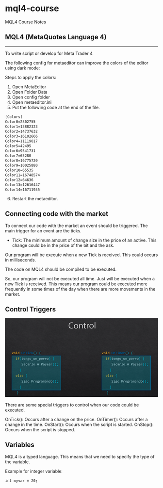 # mql4-course
MQL4 Course Notes

## MQL4 (MetaQuotes Language 4)
---

To write script or develop for Meta Trader 4

The following config for metaeditor can improve the colors of the editor using dark mode:

Steps to apply the colors:

1. Open MetaEditor
2. Open Folder Data
3. Open config folder
4. Open metaeditor.ini
5. Put the following code at the end of the file.
```
[Colors]
Color0=2302755
Color1=13882323
Color2=14737632
Color3=16102666
Color4=11119017
Color5=42495
Color6=9541731
Color7=65280
Color8=16775720
Color9=10025880
Color10=65535
Color11=16748574
Color12=64636
Color13=12616447
Color14=16711935
```

6. Restart the metaeditor.


## Connecting code with the market

To connect our code with the market an event should be triggered.
The main trigger for an event are the ticks.

- Tick: The minimum amount of change size in the price of an active.
This change could be in the price of the bit and the ask.

Our program will be execute when a new Tick is received. This could occurs in milliseconds.

The code on MQL4 should be compiled to be executed.

So, our program will not be executed all time. Just will be executed when a new Tick is received.
This means our program could be executed more frequently in some times of the day when there are more movements in the market.


## Control Triggers

![Control Flow](assets/control-flow.png)

There are some special triggers to control when our code could be executed.

OnTick(): Occurs after a change on the price.
OnTimer(): Occurs after a change in the time.
OnStart(): Occurs when the script is started.
OnStop(): Occurs when the script is stopped.


## Variables

MQL4 is a typed language. This means that we need to specify the type of the variable.

Example for integer variable:
```
int myvar = 20;
```